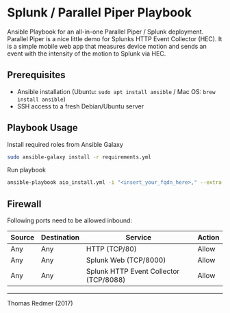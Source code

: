 # Splunk / Parallel Piper Playbook

Ansible Playbook for an all-in-one Parallel Piper / Splunk deployment. Parallel Piper is a nice little demo for Splunks HTTP Event Collector (HEC). It is a simple mobile web app that measures device motion and sends an event with the intensity of the motion to Splunk via HEC.

## Prerequisites

* Ansible installation (Ubuntu: `sudo apt install ansible` / Mac OS: `brew install ansible`)
* SSH access to a fresh Debian/Ubuntu server

## Playbook Usage

Install required roles from Ansible Galaxy

```sh
sudo ansible-galaxy install -r requirements.yml
```

Run playbook

```sh
ansible-playbook aio_install.yml -i "<insert_your_fqdn_here>," --extra-vars "server_name=<insert_your_fqdn_here>"
```

## Firewall

Following ports need to be allowed inbound:

Source | Destination | Service | Action
--- | --- | --- | ---
Any | Any | HTTP (TCP/80) | Allow
Any | Any | Splunk Web (TCP/8000) | Allow
Any | Any | Splunk HTTP Event Collector (TCP/8088) | Allow

---

Thomas Redmer (2017)
